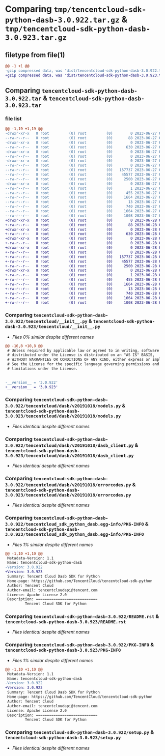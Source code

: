 # Comparing `tmp/tencentcloud-sdk-python-dasb-3.0.922.tar.gz` & `tmp/tencentcloud-sdk-python-dasb-3.0.923.tar.gz`

## filetype from file(1)

```diff
@@ -1 +1 @@
-gzip compressed data, was "dist/tencentcloud-sdk-python-dasb-3.0.922.tar", last modified: Tue Jun 27 00:22:26 2023, max compression
+gzip compressed data, was "dist/tencentcloud-sdk-python-dasb-3.0.923.tar", last modified: Wed Jun 28 00:24:37 2023, max compression
```

## Comparing `tencentcloud-sdk-python-dasb-3.0.922.tar` & `tencentcloud-sdk-python-dasb-3.0.923.tar`

### file list

```diff
@@ -1,19 +1,19 @@
-drwxr-xr-x   0 root         (0) root         (0)        0 2023-06-27 00:22:26.000000 tencentcloud-sdk-python-dasb-3.0.922/
--rw-r--r--   0 root         (0) root         (0)       88 2023-06-27 00:22:26.000000 tencentcloud-sdk-python-dasb-3.0.922/setup.cfg
-drwxr-xr-x   0 root         (0) root         (0)        0 2023-06-27 00:22:26.000000 tencentcloud-sdk-python-dasb-3.0.922/tencentcloud/
--rw-r--r--   0 root         (0) root         (0)      630 2023-06-27 00:22:25.000000 tencentcloud-sdk-python-dasb-3.0.922/tencentcloud/__init__.py
-drwxr-xr-x   0 root         (0) root         (0)        0 2023-06-27 00:22:26.000000 tencentcloud-sdk-python-dasb-3.0.922/tencentcloud/dasb/
--rw-r--r--   0 root         (0) root         (0)        0 2023-06-27 00:22:25.000000 tencentcloud-sdk-python-dasb-3.0.922/tencentcloud/dasb/__init__.py
-drwxr-xr-x   0 root         (0) root         (0)        0 2023-06-27 00:22:26.000000 tencentcloud-sdk-python-dasb-3.0.922/tencentcloud/dasb/v20191018/
--rw-r--r--   0 root         (0) root         (0)        0 2023-06-27 00:22:25.000000 tencentcloud-sdk-python-dasb-3.0.922/tencentcloud/dasb/v20191018/__init__.py
--rw-r--r--   0 root         (0) root         (0)   157737 2023-06-27 00:22:25.000000 tencentcloud-sdk-python-dasb-3.0.922/tencentcloud/dasb/v20191018/models.py
--rw-r--r--   0 root         (0) root         (0)    45577 2023-06-27 00:22:25.000000 tencentcloud-sdk-python-dasb-3.0.922/tencentcloud/dasb/v20191018/dasb_client.py
--rw-r--r--   0 root         (0) root         (0)     2500 2023-06-27 00:22:25.000000 tencentcloud-sdk-python-dasb-3.0.922/tencentcloud/dasb/v20191018/errorcodes.py
-drwxr-xr-x   0 root         (0) root         (0)        0 2023-06-27 00:22:26.000000 tencentcloud-sdk-python-dasb-3.0.922/tencentcloud_sdk_python_dasb.egg-info/
--rw-r--r--   0 root         (0) root         (0)        1 2023-06-27 00:22:26.000000 tencentcloud-sdk-python-dasb-3.0.922/tencentcloud_sdk_python_dasb.egg-info/dependency_links.txt
--rw-r--r--   0 root         (0) root         (0)      455 2023-06-27 00:22:26.000000 tencentcloud-sdk-python-dasb-3.0.922/tencentcloud_sdk_python_dasb.egg-info/SOURCES.txt
--rw-r--r--   0 root         (0) root         (0)     1664 2023-06-27 00:22:26.000000 tencentcloud-sdk-python-dasb-3.0.922/tencentcloud_sdk_python_dasb.egg-info/PKG-INFO
--rw-r--r--   0 root         (0) root         (0)       13 2023-06-27 00:22:26.000000 tencentcloud-sdk-python-dasb-3.0.922/tencentcloud_sdk_python_dasb.egg-info/top_level.txt
--rw-r--r--   0 root         (0) root         (0)      740 2023-06-27 00:22:25.000000 tencentcloud-sdk-python-dasb-3.0.922/README.rst
--rw-r--r--   0 root         (0) root         (0)     1664 2023-06-27 00:22:26.000000 tencentcloud-sdk-python-dasb-3.0.922/PKG-INFO
--rw-r--r--   0 root         (0) root         (0)     1008 2023-06-27 00:22:25.000000 tencentcloud-sdk-python-dasb-3.0.922/setup.py
+drwxr-xr-x   0 root         (0) root         (0)        0 2023-06-28 00:24:37.000000 tencentcloud-sdk-python-dasb-3.0.923/
+-rw-r--r--   0 root         (0) root         (0)       88 2023-06-28 00:24:37.000000 tencentcloud-sdk-python-dasb-3.0.923/setup.cfg
+drwxr-xr-x   0 root         (0) root         (0)        0 2023-06-28 00:24:37.000000 tencentcloud-sdk-python-dasb-3.0.923/tencentcloud/
+-rw-r--r--   0 root         (0) root         (0)      630 2023-06-28 00:24:37.000000 tencentcloud-sdk-python-dasb-3.0.923/tencentcloud/__init__.py
+drwxr-xr-x   0 root         (0) root         (0)        0 2023-06-28 00:24:37.000000 tencentcloud-sdk-python-dasb-3.0.923/tencentcloud/dasb/
+-rw-r--r--   0 root         (0) root         (0)        0 2023-06-28 00:24:37.000000 tencentcloud-sdk-python-dasb-3.0.923/tencentcloud/dasb/__init__.py
+drwxr-xr-x   0 root         (0) root         (0)        0 2023-06-28 00:24:37.000000 tencentcloud-sdk-python-dasb-3.0.923/tencentcloud/dasb/v20191018/
+-rw-r--r--   0 root         (0) root         (0)        0 2023-06-28 00:24:37.000000 tencentcloud-sdk-python-dasb-3.0.923/tencentcloud/dasb/v20191018/__init__.py
+-rw-r--r--   0 root         (0) root         (0)   157737 2023-06-28 00:24:37.000000 tencentcloud-sdk-python-dasb-3.0.923/tencentcloud/dasb/v20191018/models.py
+-rw-r--r--   0 root         (0) root         (0)    45577 2023-06-28 00:24:37.000000 tencentcloud-sdk-python-dasb-3.0.923/tencentcloud/dasb/v20191018/dasb_client.py
+-rw-r--r--   0 root         (0) root         (0)     2500 2023-06-28 00:24:37.000000 tencentcloud-sdk-python-dasb-3.0.923/tencentcloud/dasb/v20191018/errorcodes.py
+drwxr-xr-x   0 root         (0) root         (0)        0 2023-06-28 00:24:37.000000 tencentcloud-sdk-python-dasb-3.0.923/tencentcloud_sdk_python_dasb.egg-info/
+-rw-r--r--   0 root         (0) root         (0)        1 2023-06-28 00:24:37.000000 tencentcloud-sdk-python-dasb-3.0.923/tencentcloud_sdk_python_dasb.egg-info/dependency_links.txt
+-rw-r--r--   0 root         (0) root         (0)      455 2023-06-28 00:24:37.000000 tencentcloud-sdk-python-dasb-3.0.923/tencentcloud_sdk_python_dasb.egg-info/SOURCES.txt
+-rw-r--r--   0 root         (0) root         (0)     1664 2023-06-28 00:24:37.000000 tencentcloud-sdk-python-dasb-3.0.923/tencentcloud_sdk_python_dasb.egg-info/PKG-INFO
+-rw-r--r--   0 root         (0) root         (0)       13 2023-06-28 00:24:37.000000 tencentcloud-sdk-python-dasb-3.0.923/tencentcloud_sdk_python_dasb.egg-info/top_level.txt
+-rw-r--r--   0 root         (0) root         (0)      740 2023-06-28 00:24:37.000000 tencentcloud-sdk-python-dasb-3.0.923/README.rst
+-rw-r--r--   0 root         (0) root         (0)     1664 2023-06-28 00:24:37.000000 tencentcloud-sdk-python-dasb-3.0.923/PKG-INFO
+-rw-r--r--   0 root         (0) root         (0)     1008 2023-06-28 00:24:37.000000 tencentcloud-sdk-python-dasb-3.0.923/setup.py
```

### Comparing `tencentcloud-sdk-python-dasb-3.0.922/tencentcloud/__init__.py` & `tencentcloud-sdk-python-dasb-3.0.923/tencentcloud/__init__.py`

 * *Files 0% similar despite different names*

```diff
@@ -10,8 +10,8 @@
 # Unless required by applicable law or agreed to in writing, software
 # distributed under the License is distributed on an "AS IS" BASIS,
 # WITHOUT WARRANTIES OR CONDITIONS OF ANY KIND, either express or implied.
 # See the License for the specific language governing permissions and
 # limitations under the License.
 
 
-__version__ = '3.0.922'
+__version__ = '3.0.923'
```

### Comparing `tencentcloud-sdk-python-dasb-3.0.922/tencentcloud/dasb/v20191018/models.py` & `tencentcloud-sdk-python-dasb-3.0.923/tencentcloud/dasb/v20191018/models.py`

 * *Files identical despite different names*

### Comparing `tencentcloud-sdk-python-dasb-3.0.922/tencentcloud/dasb/v20191018/dasb_client.py` & `tencentcloud-sdk-python-dasb-3.0.923/tencentcloud/dasb/v20191018/dasb_client.py`

 * *Files identical despite different names*

### Comparing `tencentcloud-sdk-python-dasb-3.0.922/tencentcloud/dasb/v20191018/errorcodes.py` & `tencentcloud-sdk-python-dasb-3.0.923/tencentcloud/dasb/v20191018/errorcodes.py`

 * *Files identical despite different names*

### Comparing `tencentcloud-sdk-python-dasb-3.0.922/tencentcloud_sdk_python_dasb.egg-info/PKG-INFO` & `tencentcloud-sdk-python-dasb-3.0.923/tencentcloud_sdk_python_dasb.egg-info/PKG-INFO`

 * *Files 1% similar despite different names*

```diff
@@ -1,10 +1,10 @@
 Metadata-Version: 1.1
 Name: tencentcloud-sdk-python-dasb
-Version: 3.0.922
+Version: 3.0.923
 Summary: Tencent Cloud Dasb SDK for Python
 Home-page: https://github.com/TencentCloud/tencentcloud-sdk-python
 Author: Tencent Cloud
 Author-email: tencentcloudapi@tencent.com
 License: Apache License 2.0
 Description: ============================
         Tencent Cloud SDK for Python
```

### Comparing `tencentcloud-sdk-python-dasb-3.0.922/README.rst` & `tencentcloud-sdk-python-dasb-3.0.923/README.rst`

 * *Files identical despite different names*

### Comparing `tencentcloud-sdk-python-dasb-3.0.922/PKG-INFO` & `tencentcloud-sdk-python-dasb-3.0.923/PKG-INFO`

 * *Files 1% similar despite different names*

```diff
@@ -1,10 +1,10 @@
 Metadata-Version: 1.1
 Name: tencentcloud-sdk-python-dasb
-Version: 3.0.922
+Version: 3.0.923
 Summary: Tencent Cloud Dasb SDK for Python
 Home-page: https://github.com/TencentCloud/tencentcloud-sdk-python
 Author: Tencent Cloud
 Author-email: tencentcloudapi@tencent.com
 License: Apache License 2.0
 Description: ============================
         Tencent Cloud SDK for Python
```

### Comparing `tencentcloud-sdk-python-dasb-3.0.922/setup.py` & `tencentcloud-sdk-python-dasb-3.0.923/setup.py`

 * *Files identical despite different names*


